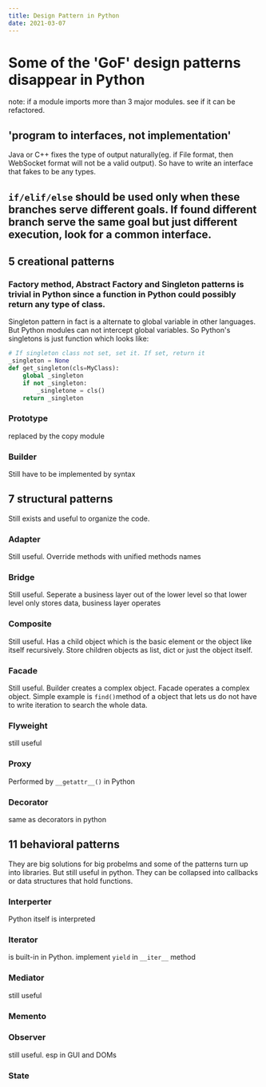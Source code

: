 ```yaml
---
title: Design Pattern in Python
date: 2021-03-07
---
```


# Some of the 'GoF' design patterns disappear in Python
note: if a module imports more than 3 major modules. see if it can be refactored.
## 'program to interfaces, not implementation'
Java or C++ fixes the type of output naturally(eg. if File format, then WebSocket format will not be a valid output). So have to write an interface that fakes to be any types.
## ```if/elif/else``` should be used only when these branches serve different goals. If found different branch serve the same goal but just different execution, look for a common interface.
## 5 creational patterns
### Factory method, Abstract Factory and Singleton patterns is trivial in Python since a function in Python could possibly return any type of class.   
Singleton pattern in fact is a alternate to global variable in other languages. But Python modules can not intercept global variables. So Python's singletons is just function which looks like:
```python
# If singleton class not set, set it. If set, return it
_singleton = None
def get_singleton(cls=MyClass):
    global _singleton
    if not _singleton:
        _singletone = cls()
    return _singleton
```
### Prototype
replaced by the copy module
### Builder
Still have to be implemented by syntax

## 7 structural patterns
Still exists and useful to organize the code.
### Adapter
Still useful. Override methods with unified methods names
### Bridge
Still useful. Seperate a business layer out of the lower level so that lower level only stores data, business layer operates
### Composite
Still useful. Has a child object which is the basic element or the object like itself recursively. Store children objects as list, dict or just the object itself.

### Facade
Still useful. Builder creates a complex object. Facade operates a complex object. Simple example is ```find()```method of a object that lets us do not have to write iteration to search the whole data.
### Flyweight
still useful
### Proxy
Performed by ```__getattr__()``` in Python
### Decorator
same as decorators in python

## 11 behavioral patterns
They are big solutions for big probelms and some of the patterns turn up into libraries. But still useful in python. They can be collapsed into callbacks or data structures that hold functions.
### Interperter
Python itself is interpreted
### Iterator
is built-in in Python. implement ```yield``` in ```__iter__``` method
### Mediator
still useful
### Memento
### Observer
still useful. esp in GUI and DOMs
### State
